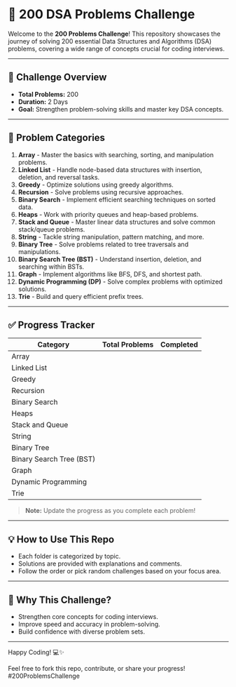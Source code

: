 # 🚀 200 DSA Problems Challenge

Welcome to the **200 Problems Challenge**! This repository showcases the journey of solving 200 essential Data Structures and Algorithms (DSA) problems, covering a wide range of concepts crucial for coding interviews.

---

## 📝 **Challenge Overview**
- **Total Problems:** 200
- **Duration:** 2 Days
- **Goal:** Strengthen problem-solving skills and master key DSA concepts.

---

## 📂 **Problem Categories**

1. **Array** - Master the basics with searching, sorting, and manipulation problems.
2. **Linked List** - Handle node-based data structures with insertion, deletion, and reversal tasks.
3. **Greedy** - Optimize solutions using greedy algorithms.
4. **Recursion** - Solve problems using recursive approaches.
5. **Binary Search** - Implement efficient searching techniques on sorted data.
6. **Heaps** - Work with priority queues and heap-based problems.
7. **Stack and Queue** - Master linear data structures and solve common stack/queue problems.
8. **String** - Tackle string manipulation, pattern matching, and more.
9. **Binary Tree** - Solve problems related to tree traversals and manipulations.
10. **Binary Search Tree (BST)** - Understand insertion, deletion, and searching within BSTs.
11. **Graph** - Implement algorithms like BFS, DFS, and shortest path.
12. **Dynamic Programming (DP)** - Solve complex problems with optimized solutions.
13. **Trie** - Build and query efficient prefix trees.

---

## ✅ **Progress Tracker**
| Category                | Total Problems | Completed |
|-------------------------|----------------|-----------|
| Array                   |                |           |
| Linked List             |                |           |
| Greedy                  |                |           |
| Recursion               |                |           |
| Binary Search           |                |           |
| Heaps                   |                |           |
| Stack and Queue         |                |           |
| String                  |                |           |
| Binary Tree             |                |           |
| Binary Search Tree (BST)|                |           |
| Graph                   |                |           |
| Dynamic Programming     |                |           |
| Trie                    |                |           |

> **Note:** Update the progress as you complete each problem!

---

## 💡 **How to Use This Repo**
- Each folder is categorized by topic.
- Solutions are provided with explanations and comments.
- Follow the order or pick random challenges based on your focus area.

---

## 🚀 **Why This Challenge?**
- Strengthen core concepts for coding interviews.
- Improve speed and accuracy in problem-solving.
- Build confidence with diverse problem sets.

---

Happy Coding! 💻✨

Feel free to fork this repo, contribute, or share your progress! #200ProblemsChallenge

